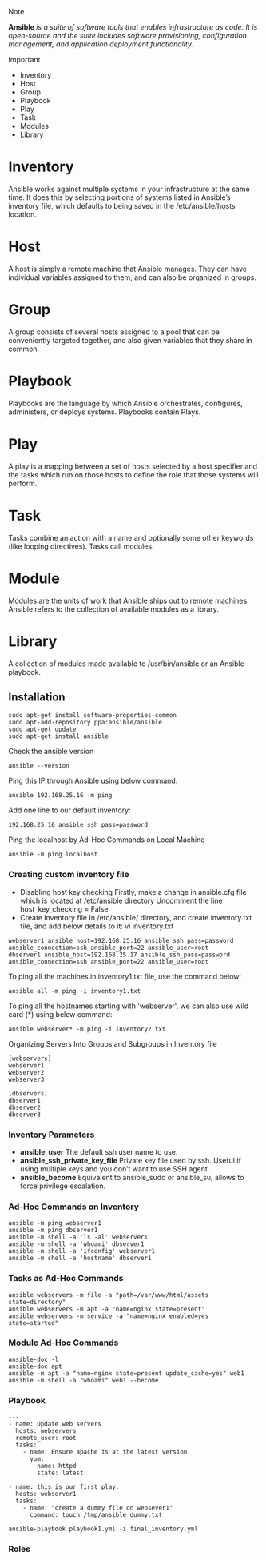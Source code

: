> [!NOTE]
> **Ansible** *is a suite of software tools that enables infrastructure as code. It is open-source and the suite includes software provisioning, configuration management, and application deployment functionality.*

> [!IMPORTANT]
> - Inventory
> - Host
> - Group
> - Playbook
> - Play
> - Task
> - Modules
> - Library

# Inventory
Ansible works against multiple systems in your infrastructure at the same time. It does this by selecting portions of systems listed in Ansible’s inventory file, which defaults to being saved in the /etc/ansible/hosts location.
# Host
A host is simply a remote machine that Ansible manages. They can have individual variables assigned to them, and can also be organized in groups.
# Group
A group consists of several hosts assigned to a pool that can be conveniently targeted together, and also given variables that they share in common.
# Playbook
Playbooks are the language by which Ansible orchestrates, configures, administers, or deploys systems. Playbooks contain Plays.
# Play
A play is a mapping between a set of hosts selected by a host specifier and the tasks which run on those hosts to define the role that those systems will perform.
# Task
Tasks combine an action with a name and optionally some other keywords (like looping directives). Tasks call modules.
# Module
Modules are the units of work that Ansible ships out to remote machines. Ansible refers to the collection of available modules as 
a library.
# Library
A collection of modules made available to /usr/bin/ansible or an Ansible playbook.

## Installation
```
sudo apt-get install software-properties-common
sudo apt-add-repository ppa:ansible/ansible
sudo apt-get update
sudo apt-get install ansible
```
Check the ansible version
```
ansible --version
```
Ping this IP through Ansible using below command:
```
ansible 192.168.25.16 -m ping
```
Add one line to our default inventory:
```
192.168.25.16 ansible_ssh_pass=password
```
Ping the localhost by Ad-Hoc Commands on Local Machine
```
ansible -m ping localhost
```

### Creating custom inventory file
- Disabling host key checking Firstly, make a change in ansible.cfg file which is located at /etc/ansible directory Uncomment the line host_key_checking = False
- Create inventory file In /etc/ansible/ directory, and create inventory.txt file, and add below details to it: vi inventory.txt
```
webserver1 ansible_host=192.168.25.16 ansible_ssh_pass=password ansible_connection=ssh ansible_port=22 ansible_user=root
dbserver1 ansible_host=192.168.25.17 ansible_ssh_pass=password ansible_connection=ssh ansible_port=22 ansible_user=root
```
To ping all the machines in inventory1.txt file, use the command below:
```
ansible all -m ping -i inventory1.txt
```
To ping all the hostnames starting with 'webserver', we can also use wild card (*) using below command:
```
ansible webserver* -m ping -i inventory2.txt
```
Organizing Servers Into Groups and Subgroups in Inventory file
```
[webservers]
webserver1
webserver2
webserver3

[dbservers]
dbserver1
dbserver2
dbserver3
```
### Inventory Parameters
- **ansible_user** The default ssh user name to use.
- **ansible_ssh_private_key_file** Private key file used by ssh. Useful if using multiple keys and you don’t want to use
SSH agent.
- **ansible_become** Equivalent to ansible_sudo or ansible_su, allows to force privilege escalation.

### Ad-Hoc Commands on Inventory
```
ansible -m ping webserver1
ansible -m ping dbserver1
ansible -m shell -a 'ls -al' webserver1
ansible -m shell -a 'whoami' dbserver1
ansible -m shell -a 'ifconfig' webserver1
ansible -m shell -a 'hostname' dbserver1
```
### Tasks as Ad-Hoc Commands
```
ansible webservers -m file -a "path=/var/www/html/assets state=directory"
ansible webservers -m apt -a "name=nginx state=present"
ansible webservers -m service -a "name=nginx enabled=yes state=started"
```
### Module Ad-Hoc Commands
```
ansible-doc -l
ansible-doc apt
ansible -m apt -a "name=nginx state=present update_cache=yes" web1
ansible -m shell -a "whoami" web1 --become
```
### Playbook
```
---
- name: Update web servers
  hosts: webservers
  remote_user: root
  tasks:
    - name: Ensure apache is at the latest version
      yum:
        name: httpd
        state: latest
```
```
- name: this is our first play.
  hosts: webserver1
  tasks:
    - name: "create a dummy file on websever1"
      command: touch /tmp/ansible_dummy.txt
```
```
ansible-playbook playbook1.yml -i final_inventory.yml
```
### Roles

